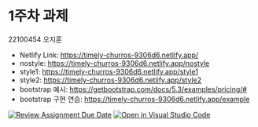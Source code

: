 # 1주차 과제 
22100454 오지훈

- Netlify Link: https://timely-churros-9306d6.netlify.app/
- nostyle: https://timely-churros-9306d6.netlify.app/nostyle
- style1: https://timely-churros-9306d6.netlify.app/style1
- style2: https://timely-churros-9306d6.netlify.app/style2
- bootstrap 예시: https://getbootstrap.com/docs/5.3/examples/pricing/#
- bootstrap 구현 연습: https://timely-churros-9306d6.netlify.app/example


[![Review Assignment Due Date](https://classroom.github.com/assets/deadline-readme-button-22041afd0340ce965d47ae6ef1cefeee28c7c493a6346c4f15d667ab976d596c.svg)](https://classroom.github.com/a/i6LrUyDP)
[![Open in Visual Studio Code](https://classroom.github.com/assets/open-in-vscode-2e0aaae1b6195c2367325f4f02e2d04e9abb55f0b24a779b69b11b9e10269abc.svg)](https://classroom.github.com/online_ide?assignment_repo_id=15636744&assignment_repo_type=AssignmentRepo)
